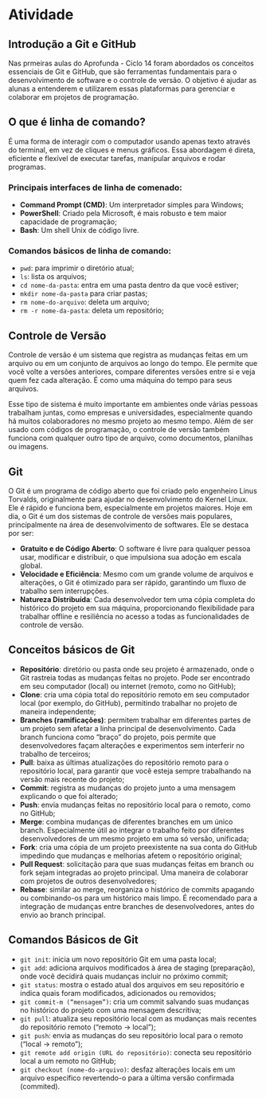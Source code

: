 # Atividade 


## Introdução a Git e GitHub
Nas prmeiras aulas do Aprofunda - Ciclo 14 foram abordados os conceitos essenciais de Git e GitHub, que são ferramentas fundamentais para o desenvolvimento de software e o controle de versão. O objetivo é ajudar as alunas a entenderem e utilizarem essas plataformas para gerenciar e colaborar em projetos de programação.

## O que é linha de comando?
É uma forma de interagir com o computador usando apenas texto através do terminal, em vez de cliques e menus gráficos. Essa abordagem é direta, eficiente e flexível de executar tarefas, manipular arquivos e rodar programas.

### Principais interfaces de linha de comenado:
- **Command Prompt (CMD)**: Um interpretador simples para Windows;
- **PowerShell**: Criado pela Microsoft, é mais robusto e tem maior capacidade de programação;
- **Bash**: Um shell Unix de código livre.

### Comandos básicos de linha de comando:
- `pwd`: para imprimir o diretório atual;
- `ls`: lista os arquivos;
- `cd nome-da-pasta`: entra em uma pasta dentro da que você estiver;
- `mkdir nome-da-pasta` para criar pastas;
- `rm nome-do-arquivo`: deleta um arquivo;
- `rm -r nome-da-pasta`: deleta um repositório;

## Controle de Versão
Controle de versão é um sistema que registra as mudanças feitas em um arquivo ou em um conjunto de arquivos ao longo do tempo. Ele permite que você volte a versões anteriores, compare diferentes versões entre si e veja quem fez cada alteração. É como uma máquina do tempo para seus arquivos.

Esse tipo de sistema é muito importante em ambientes onde várias pessoas trabalham juntas, como empresas e universidades, especialmente quando há muitos colaboradores no mesmo projeto ao mesmo tempo. Além de ser usado com códigos de programação, o controle de versão também funciona com qualquer outro tipo de arquivo, como documentos, planilhas ou imagens.

## Git
O Git é um programa de código aberto que foi criado pelo engenheiro Linus Torvalds, originalmente para ajudar no desenvolvimento do Kernel Linux. Ele é rápido e funciona bem, especialmente em projetos maiores. Hoje em dia, o Git é um dos sistemas de controle de versões mais populares, principalmente na área de desenvolvimento de softwares. Ele se destaca por ser:
- **Gratuito e de Código Aberto**: O software é livre para qualquer pessoa usar, modificar e distribuir, o que impulsiona sua adoção em escala global.
- **Velocidade e Eficiência**: Mesmo com um grande volume de arquivos e alterações, o Git é otimizado para ser rápido, garantindo um fluxo de trabalho sem interrupções.
- **Natureza Distribuída**: Cada desenvolvedor tem uma cópia completa do histórico do projeto em sua máquina, proporcionando flexibilidade para trabalhar offline e resiliência no acesso a todas as funcionalidades de controle de versão.

## Conceitos básicos de Git
- **Repositório**: diretório ou pasta onde seu projeto é armazenado, onde o Git rastreia todas as mudanças feitas no projeto. Pode ser encontrado em seu computador (local) ou internet (remoto, como no GitHub);
- **Clone**: cria uma cópia total do repositório remoto em seu computador local (por exemplo, do GitHub), permitindo trabalhar no projeto de maneira independente;
- **Branches (ramificações)**: permitem trabalhar em diferentes partes de um projeto sem afetar a linha principal de desenvolvimento. Cada branch funciona como “braço” do projeto, pois permite que desenvolvedores façam alterações e experimentos sem interferir no trabalho de terceiros;
- **Pull**: baixa as últimas atualizações do repositório remoto para o repositório local, para garantir que você esteja sempre trabalhando na versão mais recente do projeto;
- **Commit**: registra as mudanças do projeto junto a uma mensagem explicando o que foi alterado;
- **Push**: envia mudanças feitas no repositório local para o remoto, como no GitHub;
- **Merge**: combina mudanças de diferentes branches em um único branch. Especialmente útil ao integrar o trabalho feito por diferentes desenvolvedores de um mesmo projeto em uma só versão, unificada;
- **Fork**: cria uma cópia de um projeto preexistente na sua conta do GitHub impedindo que mudanças e melhorias afetem o repositório original;
- **Pull Request**: solicitação para que suas mudanças feitas em branch ou fork sejam integradas ao projeto principal. Uma maneira de colaborar com projetos de outros desenvolvedores;
- **Rebase**: similar ao merge, reorganiza o histórico de commits apagando ou combinando-os para um histórico mais limpo. É recomendado para a integração de mudanças entre branches de desenvolvedores, antes do envio ao branch principal.

## Comandos Básicos de Git
- `git init`: inicia um novo repositório Git em uma pasta local;
- `git add`: adiciona arquivos modificados à área de staging (preparação), onde você decidirá quais mudanças incluir no próximo commit;
- `git status`: mostra o estado atual dos arquivos em seu repositório e indica quais foram modificados, adicionados ou removidos;
- `git commit-m (“mensagem”)`: cria um commit salvando suas mudanças no histórico do projeto com uma mensagem descritiva; 
- `git pull`: atualiza seu repositório local com as mudanças mais recentes do repositório remoto (“remoto → local”);
- `git push`: envia as mudanças do seu repositório local para o remoto (“local → remoto”);
- `git remote add origin (URL do repositório)`: conecta seu repositório local a um remoto no GitHub;
- `git checkout (nome-do-arquivo)`: desfaz alterações locais em um arquivo específico revertendo-o para a última versão confirmada (commited).
